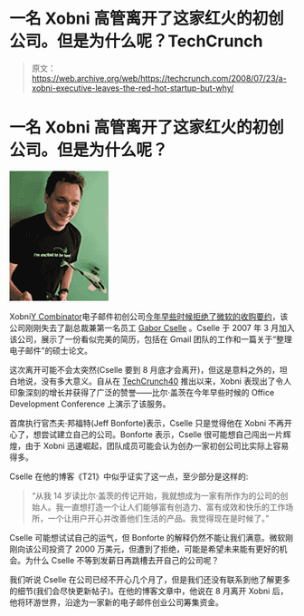 # 一名 Xobni 高管离开了这家红火的初创公司。但是为什么呢？TechCrunch

> 原文：<https://web.archive.org/web/https://techcrunch.com/2008/07/23/a-xobni-executive-leaves-the-red-hot-startup-but-why/>

# 一名 Xobni 高管离开了这家红火的初创公司。但是为什么呢？

[![](img/53d242afa4fad660b3b9b048e3c46d3d.png)](https://web.archive.org/web/20230216125830/http://www.crunchbase.com/company/xobni)

Xobni[Y Combinator](https://web.archive.org/web/20230216125830/http://www.ycombinator.com/)电子邮件初创公司[今年早些时候拒绝了微软的收购要约](https://web.archive.org/web/20230216125830/https://techcrunch.com/2008/04/30/xobni-walks-away-from-a-microsoft-deal/)，该公司刚刚失去了副总裁兼第一名员工 [Gabor Cselle](https://web.archive.org/web/20230216125830/http://www.crunchbase.com/person/gabor-cselle) 。Cselle 于 2007 年 3 月加入该公司，展示了一份看似完美的简历，包括在 Gmail 团队的工作和一篇关于“整理电子邮件”的硕士论文。

这次离开可能不会太突然(Cselle 要到 8 月底才会离开)，但这是意料之外的，坦白地说，没有多大意义。自从在 [TechCrunch40](https://web.archive.org/web/20230216125830/https://techcrunch.com/2007/09/18/techcrunch40-session-5-productivity-web-apps/) 推出以来，Xobni 表现出了令人印象深刻的增长并获得了广泛的赞誉——比尔·盖茨在今年早些时候的 Office Development Conference 上演示了该服务。

首席执行官杰夫·邦福特(Jeff Bonforte)表示，Cselle 只是觉得他在 Xobni 不再开心了，想尝试建立自己的公司。Bonforte 表示，Cselle 很可能想自己闯出一片辉煌，由于 Xobni 迅速崛起，团队成员可能会认为创办一家初创公司比实际上容易得多。

Cselle 在他的博客《T21》中似乎证实了这一点，至少部分是这样的:

> “从我 14 岁读比尔·盖茨的传记开始，我就想成为一家有所作为的公司的创始人。我一直想打造一个让人们能够富有创造力、富有成效和快乐的工作场所，一个让用户开心并改善他们生活的产品。我觉得现在是时候了。”

Cselle 可能想试试自己的运气，但 Bonforte 的解释仍然不能让我们满意。微软刚刚向该公司投资了 2000 万美元，但遭到了拒绝，可能是希望未来能有更好的机会。为什么 Cselle 不等到发薪日再跳槽去开自己的公司呢？

我们听说 Cselle 在公司已经不开心几个月了，但是我们还没有联系到他了解更多的细节(我们会尽快更新帖子)。在他的博客文章中，他说在 8 月离开 Xobni 后，他将环游世界，沿途为一家新的电子邮件创业公司筹集资金。